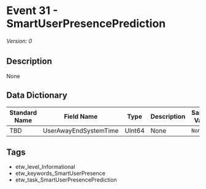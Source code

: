 # Event 31 - SmartUserPresencePrediction
###### Version: 0

## Description
None

## Data Dictionary
|Standard Name|Field Name|Type|Description|Sample Value|
|---|---|---|---|---|
|TBD|UserAwayEndSystemTime|UInt64|None|`None`|

## Tags
* etw_level_Informational
* etw_keywords_SmartUserPresence
* etw_task_SmartUserPresencePrediction